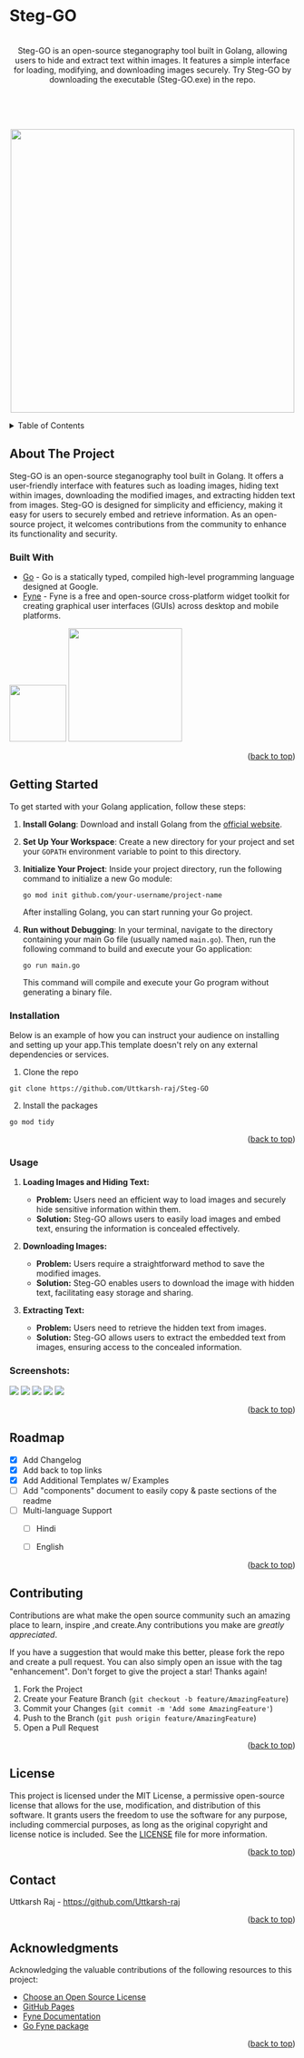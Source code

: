 # Steg-GO
<br>
 <center>Steg-GO is an open-source steganography tool built in Golang, allowing users to hide and extract text within images. It features a simple interface for loading, modifying, and downloading images securely. Try Steg-GO by downloading the executable (Steg-GO.exe) in the repo. </center>
<br>

<br><br>
<p align="center">
  <img src="https://github.com/Uttkarsh-raj/Ste_Go-Tool/assets/106571927/5ef77086-4f01-4899-8138-cdb3741caa2b" width=500px/><br>
</p>



<!--TABLE OF CONTENTS-->
<details>
  <summary>Table of Contents</summary>
  <ol>
    <li>
      <a href="#about-the-project">About The Project</a> 
      <ul>
        <li><a href="#built-with">Built With</a></li>
      </ul>
    </li>
    <li>
      <a href="#getting-started">Getting Started</a> 
      <ul>
        <li><a href="#prerequisites">Prerequisites</a></li>
        <li><a href="#installation">Installation</a></li>
      </ul>
    </li>
    <li><a href="#usage">Usage</a></li>
    <li><a href="#roadmap">Roadmap</a></li>
    <li><a href="#contributing">Contributing</a></li>
    <li><a href="#license">License</a></li>
    <li><a href="#contact">Contact</a></li>
    <li><a href="#acknowledgements">Acknowledgements</a></li>
  </ol>
  </details>
  
<!--About the Project-->
  
## About The Project

Steg-GO is an open-source steganography tool built in Golang. It offers a user-friendly interface with features such as loading images, hiding text within images, downloading the modified images, and extracting hidden text from images. Steg-GO is designed for simplicity and efficiency, making it easy for users to securely embed and retrieve information. As an open-source project, it welcomes contributions from the community to enhance its functionality and security. 
  

### Built With

- <a href="https://go.dev/">Go</a> - Go is a statically typed, compiled high-level programming language designed at Google.
- <a href="https://fyne.io/">Fyne</a> - Fyne is a free and open-source cross-platform widget toolkit for creating graphical user interfaces (GUIs) across desktop and mobile platforms.

<img height="100px" src="https://upload.wikimedia.org/wikipedia/commons/0/05/Go_Logo_Blue.svg"/>

<img height="200px" src="https://upload.wikimedia.org/wikipedia/commons/9/95/Fyne.io_logo.png"/>


<p align="right">(<a href="#readme-top">back to top</a>)</p>

<!--GETTING STARTED-->

## Getting Started

To get started with your Golang application, follow these steps:

1. **Install Golang**: Download and install Golang from the [official website](https://golang.org/dl/).

2. **Set Up Your Workspace**: Create a new directory for your project and set your `GOPATH` environment variable to point to this directory.

3. **Initialize Your Project**: Inside your project directory, run the following command to initialize a new Go module:

   ```
   go mod init github.com/your-username/project-name
   ```
   After installing Golang, you can start running your Go project.
4. **Run without Debugging**: In your terminal, navigate to the directory containing your main Go file (usually named `main.go`). Then, run the following command to build and execute your Go application:
   ```
   go run main.go
   ```
   This command will compile and execute your Go program without generating a binary file.



### Installation 

Below is an example of how you can instruct your audience on installing and setting up your app.This template doesn't rely on any external dependencies or services.

1. Clone the repo 
  ```
  git clone https://github.com/Uttkarsh-raj/Steg-GO
  ```

2. Install the packages 
  ```
  go mod tidy
  ```

<p align="right">(<a href="#readme-top">back to top</a>)</p>

<!--USAGE EXAMPLES-->

### Usage

1. **Loading Images and Hiding Text:**
   - **Problem:** Users need an efficient way to load images and securely hide sensitive information within them.
   - **Solution:** Steg-GO allows users to easily load images and embed text, ensuring the information is concealed effectively.

2. **Downloading Images:**
   - **Problem:** Users require a straightforward method to save the modified images.
   - **Solution:** Steg-GO enables users to download the image with hidden text, facilitating easy storage and sharing.

3. **Extracting Text:**
   - **Problem:** Users need to retrieve the hidden text from images.
   - **Solution:** Steg-GO allows users to extract the embedded text from images, ensuring access to the concealed information.

### Screenshots:

<img  src="https://github.com/Uttkarsh-raj/Ste_Go-Tool/assets/106571927/43d3605f-4c27-4254-a866-ad9973cc4f52"></img>
<img  src="https://github.com/Uttkarsh-raj/Ste_Go-Tool/assets/106571927/48b99bae-a8de-4eb4-a0e9-2bf4caa8c47d"></img>
<img  src="https://github.com/Uttkarsh-raj/Ste_Go-Tool/assets/106571927/ebf9533f-ea5e-4bbb-b410-58897baff51d"></img>
<img  src="https://github.com/Uttkarsh-raj/Ste_Go-Tool/assets/106571927/1ffc6c9f-d228-4785-8628-460713b8dcf6"></img>
<img  src="https://github.com/Uttkarsh-raj/Ste_Go-Tool/assets/106571927/becd3716-9ebd-4346-933e-d0a43ce15f02"></img>



<p align="right">(<a href="#readme-top">back to top</a>)</p>

<!-- ROADMAP -->

## Roadmap

- [x] Add Changelog
- [x] Add back to top links
- [x] Add Additional Templates w/ Examples
- [ ] Add "components" document to easily copy & paste sections of the readme
- [ ] Multi-language Support
  - [ ] Hindi
  - [ ] English

  
<p align="right">(<a href="#readme-top">back to top</a>)</p>

<!--CONTRIBUTING-->

## Contributing

Contributions are what make the open source community such an amazing place to learn, inspire ,and create.Any contributions you make are *greatly appreciated*.

If you have a suggestion that would make this better, please fork the repo and create a pull request. You can also simply open an issue with the tag "enhancement".
Don't forget to give the project a star! Thanks again!

1. Fork the Project
2. Create your Feature Branch (`git checkout -b feature/AmazingFeature`)
3. Commit your Changes (`git commit -m 'Add some AmazingFeature'`)
4. Push to the Branch (`git push origin feature/AmazingFeature`)
5. Open a Pull Request

<p align="right">(<a href="#readme-top">back to top</a>)</p>

<!-- LICENSE -->

## License

This project is licensed under the MIT License, a permissive open-source license that allows for the use, modification, and distribution of this software. It grants users the freedom to use the software for any purpose, including commercial purposes, as long as the original copyright and license notice is included. See the [LICENSE](LICENSE) file for more information.

<p align="right">(<a href="#readme-top">back to top</a>)</p>

<!-- CONTACT -->

## Contact
Uttkarsh Raj - https://github.com/Uttkarsh-raj <br>

<p align="right">(<a href="#readme-top">back to top</a>)</p>

<!-- ACKNOWLEDGMENTS -->

## Acknowledgments

Acknowledging the valuable contributions of the following resources to this project:

- [Choose an Open Source License](https://choosealicense.com)
- [GitHub Pages](https://pages.github.com)
- [Fyne Documentation](https://docs.fyne.io/started/)
- [Go Fyne package](https://pkg.go.dev/fyne.io/fyne/v2)

<p align="right">(<a href="#readme-top">back to top</a>)</p>
